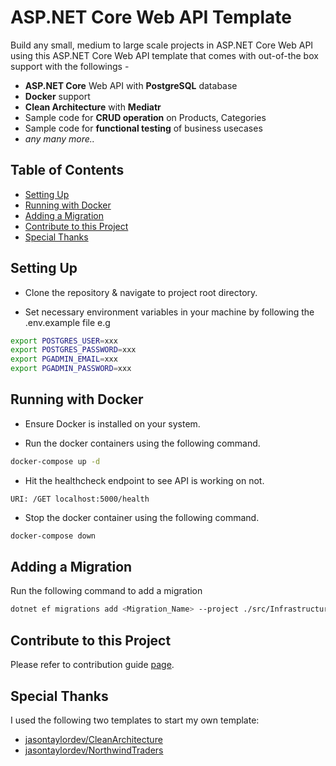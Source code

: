 # ASP.NET Core Web API Template

Build any small, medium to large scale projects in ASP.NET Core Web API using this ASP.NET Core Web API template that comes with out-of-the box support with the followings -

- **ASP.NET Core** Web API with **PostgreSQL** database
- **Docker** support
- **Clean Architecture** with **Mediatr**
- Sample code for **CRUD operation** on Products, Categories
- Sample code for **functional testing** of business usecases
- <i>any many more..</i>

## Table of Contents

- [Setting Up](#setting-up)
- [Running with Docker](#running-with-docker)
- [Adding a Migration](#adding-a-migration)
- [Contribute to this Project](#contribute-to-this-project)
- [Special Thanks](#special-thanks)

## Setting Up

- Clone the repository & navigate to project root directory.

- Set necessary environment variables in your machine by following the .env.example file e.g

```bash
export POSTGRES_USER=xxx
export POSTGRES_PASSWORD=xxx
export PGADMIN_EMAIL=xxx
export PGADMIN_PASSWORD=xxx
```

## Running with Docker

- Ensure Docker is installed on your system.

- Run the docker containers using the following command.

```bash
docker-compose up -d
```

- Hit the healthcheck endpoint to see API is working on not.

```
URI: /GET localhost:5000/health
```

- Stop the docker container using the following command.

```bash
docker-compose down
```

## Adding a Migration

Run the following command to add a migration

```bash
dotnet ef migrations add <Migration_Name> --project ./src/Infrastructure --startup-project ./src/Web --output-dir ./Data/Migrations
```

## Contribute to this Project

Please refer to contribution guide [page](./CONTRIBUTING.md).

## Special Thanks

I used the following two templates to start my own template:

- [jasontaylordev/CleanArchitecture](https://github.com/jasontaylordev/CleanArchitecture)
- [jasontaylordev/NorthwindTraders](https://github.com/jasontaylordev/NorthwindTraders)
